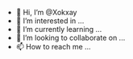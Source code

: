 - 👋 Hi, I’m @Xokxay
- 👀 I’m interested in ...
- 🌱 I’m currently learning ...
- 💞️ I’m looking to collaborate on ...
- 📫 How to reach me ...

<!---
Xokxay/Xokxay is a ✨ special ✨ repository because its `README.md` (this file) appears on your GitHub profile.
You can click the Preview link to take a look at your changes.
--->
